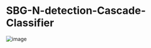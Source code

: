 # SBG-N-detection-Cascade-Classifier


![image](https://user-images.githubusercontent.com/108604868/183280674-99897efd-db08-4811-b028-4dffa6693bb4.png)
